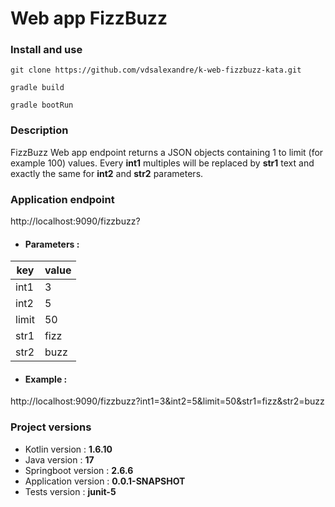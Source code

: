 # Web app FizzBuzz

### Install and use
`git clone https://github.com/vdsalexandre/k-web-fizzbuzz-kata.git`

`gradle build`

`gradle bootRun`

### Description
FizzBuzz Web app endpoint returns a JSON objects containing 1 to limit (for example 100) values.
Every **int1** multiples will be replaced by **str1** text and exactly the same for **int2** and **str2** parameters.

### Application endpoint
http://localhost:9090/fizzbuzz?

* #### Parameters :

| key     | value    |
|---------|----------|
| int1    | 3        |
| int2    | 5        |
| limit   | 50       |
| str1    | fizz     |
| str2    | buzz     |

* #### Example :

http://localhost:9090/fizzbuzz?int1=3&int2=5&limit=50&str1=fizz&str2=buzz

### Project versions
* Kotlin version : **1.6.10**
* Java version : **17**
* Springboot version : **2.6.6**
* Application version : **0.0.1-SNAPSHOT**
* Tests version : **junit-5**
